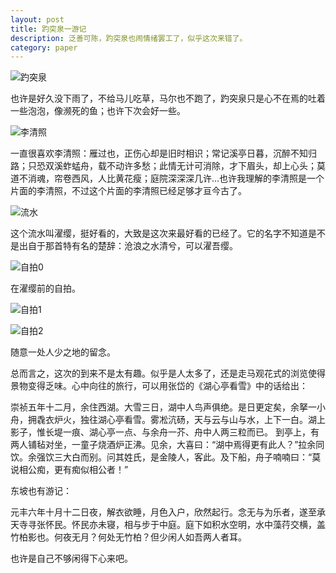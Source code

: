 ```yaml
---
layout: post
title: 趵突泉一游记
description: 泛善可陈，趵突泉也闹情绪罢工了，似乎这次来错了。
category: paper
---
```


![趵突泉](/images/travel/jinan/baotuquan/quan.jpg)

也许是好久没下雨了，不给马儿吃草，马尔也不跑了，趵突泉只是心不在焉的吐着一些泡泡，像濒死的鱼；也许下次会好一些。

![李清照](/images/travel/jinan/baotuquan/liqingzhao.jpg)

一直很喜欢李清照：雁过也，正伤心却是旧时相识；常记溪亭日暮，沉醉不知归路；只恐双溪蚱蜢舟，载不动许多愁；此情无计可消除，才下眉头，却上心头；莫道不消魂，帘卷西风，人比黄花瘦；庭院深深深几许...也许我理解的李清照是一个片面的李清照，不过这个片面的李清照已经足够才亘今古了。

![流水](/images/travel/jinan/baotuquan/water.jpg)

这个流水叫濯缨，挺好看的，大致是这次来最好看的已经了。它的名字不知道是不是出自于那首特有名的楚辞：沧浪之水清兮，可以濯吾缨。

![自拍0](/images/travel/jinan/baotuquan/me_003.jpg)

在濯缨前的自拍。

![自拍1](/images/travel/jinan/baotuquan/me_002.jpg)

![自拍2](/images/travel/jinan/baotuquan/me_001.jpg)

随意一处人少之地的留念。

总而言之，这次的到来不是太有趣。似乎是人太多了，还是走马观花式的浏览使得景物变得乏味。心中向往的旅行，可以用张岱的《湖心亭看雪》中的话给出：

崇祯五年十二月，余住西湖。大雪三日，湖中人鸟声俱绝。是日更定矣，余拏一小舟，拥毳衣炉火，独往湖心亭看雪。雾凇沆砀，天与云与山与水，上下一白。湖上影子，惟长堤一痕、湖心亭一点、与余舟一芥、舟中人两三粒而已。
到亭上，有两人铺毡对坐，一童子烧酒炉正沸。见余，大喜曰：“湖中焉得更有此人？”拉余同饮。余强饮三大白而别。问其姓氏，是金陵人，客此。及下船，舟子喃喃曰：“莫说相公痴，更有痴似相公者！”


东坡也有游记：

元丰六年十月十二日夜，解衣欲睡，月色入户，欣然起行。念无与为乐者，遂至承天寺寻张怀民。怀民亦未寝，相与步于中庭。庭下如积水空明，水中藻荇交横，盖竹柏影也。何夜无月？何处无竹柏？但少闲人如吾两人者耳。


也许是自己不够闲得下心来吧。

